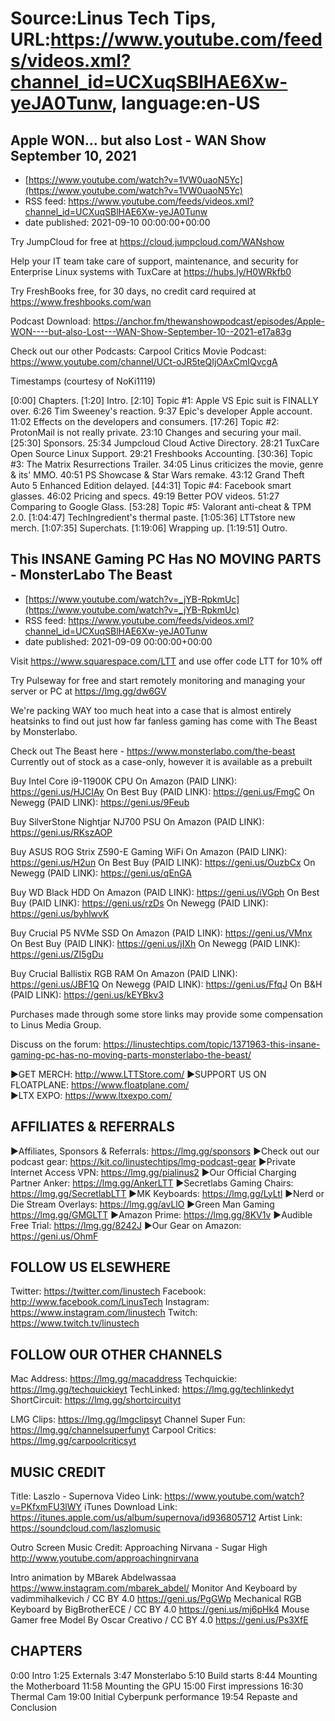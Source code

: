 # Source:Linus Tech Tips, URL:https://www.youtube.com/feeds/videos.xml?channel_id=UCXuqSBlHAE6Xw-yeJA0Tunw, language:en-US

## Apple WON... but also Lost - WAN Show September 10, 2021
 - [https://www.youtube.com/watch?v=1VW0uaoN5Yc](https://www.youtube.com/watch?v=1VW0uaoN5Yc)
 - RSS feed: https://www.youtube.com/feeds/videos.xml?channel_id=UCXuqSBlHAE6Xw-yeJA0Tunw
 - date published: 2021-09-10 00:00:00+00:00

Try JumpCloud for free at https://cloud.jumpcloud.com/WANshow

Help your IT team take care of support, maintenance, and security for Enterprise Linux systems with TuxCare at https://hubs.ly/H0WRkfb0

Try FreshBooks free, for 30 days, no credit card required at https://www.freshbooks.com/wan

Podcast Download: https://anchor.fm/thewanshowpodcast/episodes/Apple-WON----but-also-Lost---WAN-Show-September-10--2021-e17a83g

Check out our other Podcasts:
Carpool Critics Movie Podcast: https://www.youtube.com/channel/UCt-oJR5teQIjOAxCmIQvcgA

Timestamps (courtesy of NoKi1119)

[0:00] Chapters.
[1:20] Intro.
[2:10] Topic #1: Apple VS Epic suit is FINALLY over.
    6:26 Tim Sweeney's reaction.
    9:37 Epic's developer Apple account.
    11:02 Effects on the developers and consumers.
[17:26] Topic #2: ProtonMail is not really private.
    23:10 Changes and securing your mail.
[25:30] Sponsors.
    25:34 Jumpcloud Cloud Active Directory.
    28:21 TuxCare Open Source Linux Support.
    29:21 Freshbooks Accounting.
[30:36] Topic #3: The Matrix Resurrections Trailer.
    34:05 Linus criticizes the movie, genre & its' MMO.
    40:51 PS Showcase & Star Wars remake.
    43:12 Grand Theft Auto 5 Enhanced Edition delayed.
[44:31] Topic #4: Facebook smart glasses.
    46:02 Pricing and specs.
    49:19 Better POV videos.
    51:27 Comparing to Google Glass.
[53:28] Topic #5: Valorant anti-cheat & TPM 2.0.
[1:04:47] TechIngredient's thermal paste.
[1:05:36] LTTstore new merch.
[1:07:35] Superchats.
[1:19:06] Wrapping up.
[1:19:51] Outro.

## This INSANE Gaming PC Has NO MOVING PARTS - MonsterLabo The Beast
 - [https://www.youtube.com/watch?v=_jYB-RpkmUc](https://www.youtube.com/watch?v=_jYB-RpkmUc)
 - RSS feed: https://www.youtube.com/feeds/videos.xml?channel_id=UCXuqSBlHAE6Xw-yeJA0Tunw
 - date published: 2021-09-09 00:00:00+00:00

Visit https://www.squarespace.com/LTT and use offer code LTT for 10% off

Try Pulseway for free and start remotely monitoring and managing your server or PC at https://lmg.gg/dw6GV

We're packing WAY too much heat into a case that is almost entirely heatsinks to find out just how far fanless gaming has come with The Beast by Monsterlabo.

Check out The Beast here - https://www.monsterlabo.com/the-beast
Currently out of stock as a case-only, however it is available as a prebuilt

Buy Intel Core i9-11900K CPU
On Amazon (PAID LINK): https://geni.us/HJCIAy
On Best Buy (PAID LINK): https://geni.us/FmgC
On Newegg (PAID LINK): https://geni.us/9Feub

Buy SilverStone Nightjar NJ700 PSU
On Amazon (PAID LINK): https://geni.us/RKszAOP

Buy ASUS ROG Strix Z590-E Gaming WiFi
On Amazon (PAID LINK): https://geni.us/H2un
On Best Buy (PAID LINK): https://geni.us/OuzbCx
On Newegg (PAID LINK): https://geni.us/qEnGA

Buy WD Black HDD
On Amazon (PAID LINK): https://geni.us/iVGph
On Best Buy (PAID LINK): https://geni.us/rzDs
On Newegg (PAID LINK): https://geni.us/byhlwvK

Buy Crucial P5 NVMe SSD
On Amazon (PAID LINK): https://geni.us/VMnx
On Best Buy (PAID LINK): https://geni.us/jIXh
On Newegg (PAID LINK): https://geni.us/ZI5gDu

Buy Crucial Ballistix RGB RAM
On Amazon (PAID LINK): https://geni.us/JBF1Q
On Newegg (PAID LINK): https://geni.us/FfqJ
On B&H (PAID LINK): https://geni.us/kEYBkv3

Purchases made through some store links may provide some compensation to Linus Media Group.

Discuss on the forum: https://linustechtips.com/topic/1371963-this-insane-gaming-pc-has-no-moving-parts-monsterlabo-the-beast/

►GET MERCH: http://www.LTTStore.com/
►SUPPORT US ON FLOATPLANE: https://www.floatplane.com/  
►LTX EXPO: https://www.ltxexpo.com/   

AFFILIATES & REFERRALS
---------------------------------------------------
►Affiliates, Sponsors & Referrals: https://lmg.gg/sponsors
►Check out our podcast gear: https://kit.co/linustechtips/lmg-podcast-gear
►Private Internet Access VPN: https://lmg.gg/pialinus2
►Our Official Charging Partner Anker: https://lmg.gg/AnkerLTT
►Secretlabs Gaming Chairs: https://lmg.gg/SecretlabLTT
►MK Keyboards: https://lmg.gg/LyLtl
►Nerd or Die Stream Overlays: https://lmg.gg/avLlO
►Green Man Gaming https://lmg.gg/GMGLTT
►Amazon Prime: https://lmg.gg/8KV1v
►Audible Free Trial: https://lmg.gg/8242J
►Our Gear on Amazon: https://geni.us/OhmF

FOLLOW US ELSEWHERE
---------------------------------------------------  
Twitter: https://twitter.com/linustech
Facebook: http://www.facebook.com/LinusTech
Instagram: https://www.instagram.com/linustech
Twitch: https://www.twitch.tv/linustech

FOLLOW OUR OTHER CHANNELS
---------------------------------------------------  
Mac Address: https://lmg.gg/macaddress
Techquickie: https://lmg.gg/techquickieyt
TechLinked: https://lmg.gg/techlinkedyt
ShortCircuit: https://lmg.gg/shortcircuityt

LMG Clips: https://lmg.gg/lmgclipsyt
Channel Super Fun: https://lmg.gg/channelsuperfunyt
Carpool Critics: https://lmg.gg/carpoolcriticsyt

MUSIC CREDIT
---------------------------------------------------  
Title: Laszlo - Supernova
Video Link: https://www.youtube.com/watch?v=PKfxmFU3lWY
iTunes Download Link: https://itunes.apple.com/us/album/supernova/id936805712
Artist Link: https://soundcloud.com/laszlomusic

Outro Screen Music Credit: Approaching Nirvana - Sugar High http://www.youtube.com/approachingnirvana

Intro animation by MBarek Abdelwassaa https://www.instagram.com/mbarek_abdel/
Monitor And Keyboard by vadimmihalkevich / CC BY 4.0  https://geni.us/PgGWp
Mechanical RGB Keyboard by BigBrotherECE / CC BY 4.0 https://geni.us/mj6pHk4
Mouse Gamer free Model By Oscar Creativo / CC BY 4.0 https://geni.us/Ps3XfE

CHAPTERS
---------------------------------------------------  
0:00 Intro
1:25 Externals 
3:47 Monsterlabo
5:10 Build starts 
8:44 Mounting the Motherboard
11:58 Mounting the GPU
15:00 First impressions 
16:30 Thermal Cam
19:00 Initial Cyberpunk performance
19:54 Repaste and Conclusion

